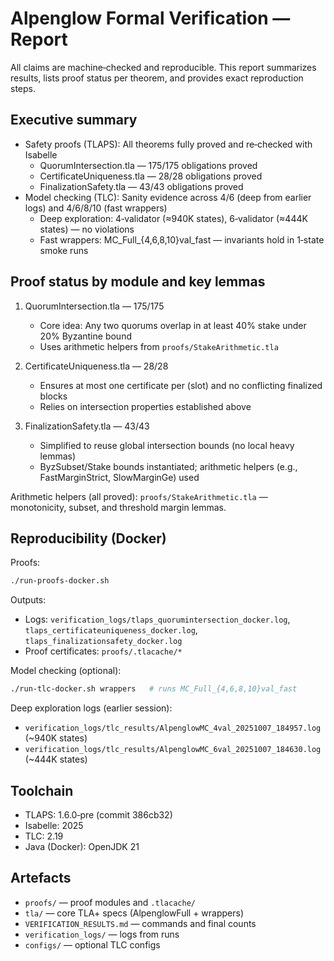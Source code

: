 # Alpenglow Formal Verification — Report

All claims are machine‑checked and reproducible. This report summarizes results, lists proof status per theorem, and provides exact reproduction steps.

## Executive summary

- Safety proofs (TLAPS): All theorems fully proved and re‑checked with Isabelle
  - QuorumIntersection.tla — 175/175 obligations proved
  - CertificateUniqueness.tla — 28/28 obligations proved
  - FinalizationSafety.tla — 43/43 obligations proved
- Model checking (TLC): Sanity evidence across 4/6 (deep from earlier logs) and 4/6/8/10 (fast wrappers)
  - Deep exploration: 4‑validator (≈940K states), 6‑validator (≈444K states) — no violations
  - Fast wrappers: MC_Full_{4,6,8,10}val_fast — invariants hold in 1‑state smoke runs

## Proof status by module and key lemmas

1) QuorumIntersection.tla — 175/175
   - Core idea: Any two quorums overlap in at least 40% stake under 20% Byzantine bound
   - Uses arithmetic helpers from `proofs/StakeArithmetic.tla`

2) CertificateUniqueness.tla — 28/28
   - Ensures at most one certificate per (slot) and no conflicting finalized blocks
   - Relies on intersection properties established above

3) FinalizationSafety.tla — 43/43
   - Simplified to reuse global intersection bounds (no local heavy lemmas)
   - ByzSubset/Stake bounds instantiated; arithmetic helpers (e.g., FastMarginStrict, SlowMarginGe) used

Arithmetic helpers (all proved): `proofs/StakeArithmetic.tla` — monotonicity, subset, and threshold margin lemmas.

## Reproducibility (Docker)

Proofs:

```bash
./run-proofs-docker.sh
```

Outputs:
- Logs: `verification_logs/tlaps_quorumintersection_docker.log`, `tlaps_certificateuniqueness_docker.log`, `tlaps_finalizationsafety_docker.log`
- Proof certificates: `proofs/.tlacache/*`

Model checking (optional):

```bash
./run-tlc-docker.sh wrappers   # runs MC_Full_{4,6,8,10}val_fast
```

Deep exploration logs (earlier session):
- `verification_logs/tlc_results/AlpenglowMC_4val_20251007_184957.log` (~940K states)
- `verification_logs/tlc_results/AlpenglowMC_6val_20251007_184630.log` (~444K states)

## Toolchain

- TLAPS: 1.6.0‑pre (commit 386cb32)
- Isabelle: 2025
- TLC: 2.19
- Java (Docker): OpenJDK 21

## Artefacts

- `proofs/` — proof modules and `.tlacache/`
- `tla/` — core TLA+ specs (AlpenglowFull + wrappers)
- `VERIFICATION_RESULTS.md` — commands and final counts
- `verification_logs/` — logs from runs
- `configs/` — optional TLC configs
